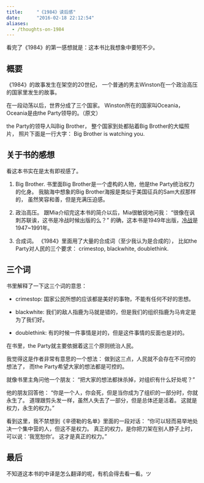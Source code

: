 ```yaml
---
title:     "《1984》读后感"
date:      "2016-02-18 22:12:54"
aliases:
  - /thoughts-on-1984
---
```


看完了《1984》的第一感想就是：这本书比我想象中要短不少。

<!--more-->


## 概要

《1984》的故事发生在架空的20世纪，
一个普通的男主Winston在一个政治高压的国家里发生的故事。

在一段动荡以后，世界分成了三个国家。
Winston所在的国家叫Oceania，Oceania是由the Party领导的。（原文）

the Party的领导人叫Big Brother，
整个国家到处都贴着Big Brother的大幅照片，
照片下面是一行大字：
Big Brother is watching you.


## 关于书的感想

看这本书实在是太有即视感了。

1. Big Brother.
   书里面Big Brother是一个虚构的人物，他是the Party统治权力的化身。
   我脑海中想象的Big Brother海报是类似于美国征兵的Sam大叔那样的，
   虽然笑容和善，但是充满压迫感。

2. 政治高压。
   跟Mia介绍完这本书的简介以后，Mia很敏锐地问我：
   “很像在讽刺苏联诶，这书是冷战时候出版的么？”
   的确，这本书是1949年出版，[冷战][cold-war]是1947~1991年。

3. 合成词。
   《1984》里面用了大量的合成词（至少我认为是合成的），
   比如the Party对人民的三个要求：
   crimestop, blackwhite, doublethink.


## 三个词

书里解释了一下这三个词的意思：

* crimestop: 国家公民所想的应该都是美好的事物，不能有任何不好的思想。

* blackwhite: 我们的敌人指鹿为马就是错的，但是我们的组织指鹿为马肯定是为了我们好。

* doublethink: 有的时候一件事情是对的，但是这件事情的反面也是对的。

在书里，the Party就主要依据着这三个原则统治人民。

我觉得这是作者非常有意思的一个想法：
做到这三点，人民就不会存在不可控的想法了，
而the Party希望大家的想法都是可控的。

就像书里主角问他一个朋友：
“把大家的想法都抹杀掉，对组织有什么好处呢？”

他的朋友回答他：
“你是一个人，你会死，但是当你成为了组织的一部分时，你就永生了。
道理跟剪头发一样，虽然人失去了一部分，但是总体还是活着。
这就是权力，永生的权力。”

看到这里，我不禁想到《辛德勒的名单》里面的一段对话：
“你可以轻而易举地处决一个集中营的人，但这不是权力。
真正的权力，是你把刀架在别人脖子上时，可以说：‘我宽恕你’。
这才是真正的权力。”


## 最后

不知道这本书的中译是怎么翻译的呢，有机会得去看一看。ツ

[2016-book-list]: /my-reading-list-2016
[cold-war]: https://en.wikipedia.org/wiki/Cold_War   
